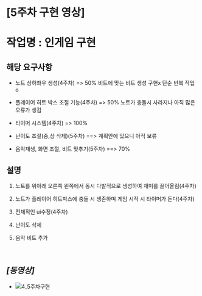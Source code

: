 # **[5주차 구현 영상]**  

# 작업명 : 인게임 구현

## 해당 요구사항 ##  

* 노트 상하좌우 생성(4주차) => 50% 비트에 맞는 비트 생성 구현x 단순 반복 작업 o

* 플레이어 히트 박스 조절 기능(4주차) => 50% 노트가 충돌시 사라지나 아직 많은 오류가 생김 

* 타이머 시스템(4주차) => 100%

* 난이도 조절(중,상 삭제)(5주차) ==> 계획안에 있으니 아직 보류

* 음악재생, 화면 조절, 비트 맞추기(5주차) ==> 70% 


## 설명 ##

1. 노트를 위아래 오른쪽 왼쪽에서 동시 다발적으로 생성하여 재미를 끌어올림(4주차)

2. 노트가 플레이어 히트박스에 충돌 시 생존하며 게임 시작 시 타이머가 돈다(4주차)

3. 전체적인 ui수정(4주차)

4. 난이도 삭제

5. 음악 비트 추가
<br>


## **_[동영상]_**

* ![4_5주차구현](https://user-images.githubusercontent.com/69668668/99934303-fd24d980-2da0-11eb-8544-a1f02ea5394a.gif)
